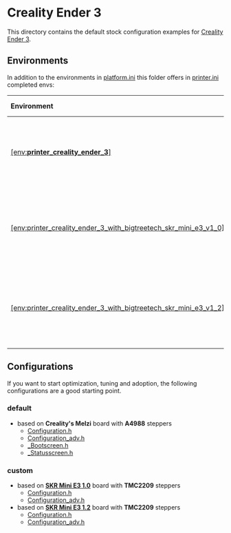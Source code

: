 # Creality Ender 3

This directory contains the default stock configuration examples for [Creality](../Creality) [Ender 3](../Creality/Ender-3).
## Environments
In addition to the environments in [platform.ini](../../../../platformio.ini) this folder offers in [printer.ini](../Creality/Ender-3/printer.ini) completed envs:

  | Environment | Board<br/>Config |
  | :-- | --: |
  | [[env:__printer_creality_ender_3__]](printer.ini#L1) | Creality Melzi default stock board<br />with onboard A4988 steppers |
  | [[env:printer_creality_ender_3_with_bigtreetech_skr_mini_e3_v1_0]](printer.ini#L5) | Bigtreetech Skr Mini E3 1.0 replacement board<br />with onboard TMC2209 steppers |
  | [[env:printer_creality_ender_3_with_bigtreetech_skr_mini_e3_v1_2]](printer.ini#L9) | Bigtreetech Skr Mini E3 1.2 replacement board<br />with onboard TMC2209 steppers |

## Configurations
If you want to start optimization, tuning and adoption, the following configurations are a good starting point.
### default
- based on __Creality's Melzi__ board with __A4988__ steppers
  - [Configuration.h](../Creality/Ender-3/Configuration.h)
  - [Configuration_adv.h](../Creality/Ender-3/Configuration_adv.h)
  - [_Bootscreen.h](../Creality/Ender-3/_Bootscreen.h)
  - [_Statusscreen.h](../Creality/Ender-3/_Statusscreen.h)
  
### custom
- based on __[SKR Mini E3 1.0](../BigTreeTech/SKR%20Mini%20E3%201.0)__ board with __TMC2209__ steppers
  - [Configuration.h](../BigTreeTech/SKR%20Mini%20E3%201.0/Configuration.h)
  - [Configuration_adv.h](../BigTreeTech/SKR%20Mini%20E3%201.0/Configuration_adv.h)
- based on __[SKR Mini E3 1.2](../BigTreeTech/SKR%20Mini%20E3%201.2)__ board with __TMC2209__ steppers
  - [Configuration.h](../BigTreeTech/SKR%20Mini%20E3%201.2/Configuration.h)
  - [Configuration_adv.h](../BigTreeTech/SKR%20Mini%20E3%201.2/Configuration_adv.h)
 
